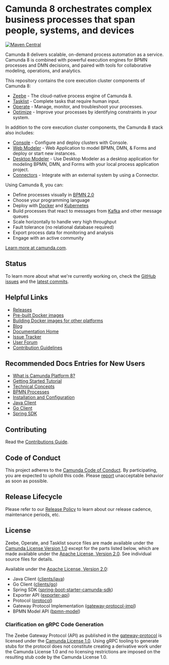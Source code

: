 # Camunda 8 orchestrates complex business processes that span people, systems, and devices

[![Maven Central](https://maven-badges.herokuapp.com/maven-central/io.camunda.zeebe/camunda-zeebe/badge.svg)](https://maven-badges.herokuapp.com/maven-central/io.camunda.zeebe/camunda-zeebe)

Camunda 8 delivers scalable, on-demand process automation as a service. Camunda 8 is combined with powerful execution engines for BPMN processes and DMN decisions, and paired with tools for collaborative modeling, operations, and analytics.

This repository contains the core execution cluster components of Camunda 8:

* [Zeebe](https://docs.camunda.io/docs/components/zeebe/zeebe-overview/) - The cloud-native process engine of Camunda 8.
* [Tasklist](https://docs.camunda.io/docs/components/tasklist/introduction-to-tasklist/) - Complete tasks that require human input.
* [Operate](https://docs.camunda.io/docs/components/operate/operate-introduction/) - Manage, monitor, and troubleshoot your processes.
* [Optimize](https://docs.camunda.io/optimize/components/what-is-optimize/) - Improve your processes by identifying constraints in your system.

In addition to the core execution cluster components, the Camunda 8 stack also includes:
* [Console](https://docs.camunda.io/docs/components/console/introduction-to-console/) - Configure and deploy clusters with Console.
* [Web Modeler](https://docs.camunda.io/docs/components/modeler/about-modeler/) - Web Application to model BPMN, DMN, & Forms and deploy or start new instances.
* [Desktop Modeler](https://docs.camunda.io/docs/next/components/modeler/desktop-modeler/) - Use Desktop Modeler as a desktop application for modeling BPMN, DMN, and Forms with your local process application project.
* [Connectors](https://docs.camunda.io/docs/next/components/connectors/introduction-to-connectors/) - Integrate with an external system by using a Connector.

Using Camunda 8, you can:

* Define processes visually in [BPMN 2.0](https://www.omg.org/spec/BPMN/2.0.2/)
* Choose your programming language
* Deploy with [Docker](https://www.docker.com/) and [Kubernetes](https://kubernetes.io/)
* Build processes that react to messages from [Kafka](https://kafka.apache.org/) and other message queues
* Scale horizontally to handle very high throughput
* Fault tolerance (no relational database required)
* Export process data for monitoring and analysis
* Engage with an active community

[Learn more at camunda.com](https://camunda.com/platform/).

## Status

To learn more about what we're currently working on, check the [GitHub issues](https://github.com/camunda/camunda/issues?q=is%3Aissue+is%3Aopen+sort%3Aupdated-desc) and the [latest commits](https://github.com/camunda/camunda/commits/main).

## Helpful Links

* [Releases](https://github.com/camunda/camunda/releases)
* [Pre-built Docker images](https://hub.docker.com/r/camunda/zeebe/tags?page=1&ordering=last_updated)
* [Building Docker images for other platforms](/zeebe/docs/building_docker_images.md)
* [Blog](https://camunda.com/blog/category/process-automation-as-a-service/)
* [Documentation Home](https://docs.camunda.io)
* [Issue Tracker](https://github.com/camunda/camunda/issues)
* [User Forum](https://forum.camunda.io)
* [Contribution Guidelines](/CONTRIBUTING.md)

## Recommended Docs Entries for New Users

* [What is Camunda Platform 8?](https://docs.camunda.io/docs/components/concepts/what-is-camunda-platform-8/)
* [Getting Started Tutorial](https://docs.camunda.io/docs/guides/)
* [Technical Concepts](https://docs.camunda.io/docs/components/zeebe/technical-concepts/)
* [BPMN Processes](https://docs.camunda.io/docs/components/modeler/bpmn/bpmn-primer/)
* [Installation and Configuration](https://docs.camunda.io/docs/self-managed/zeebe-deployment/)
* [Java Client](https://docs.camunda.io/docs/apis-clients/java-client/)
* [Go Client](https://docs.camunda.io/docs/apis-clients/go-client/)
* [Spring SDK](https://docs.camunda.io/docs/apis-tools/spring-zeebe-sdk/getting-started/)

## Contributing

Read the [Contributions Guide](/CONTRIBUTING.md).

## Code of Conduct

This project adheres to the [Camunda Code of Conduct](https://camunda.com/events/code-conduct/).
By participating, you are expected to uphold this code. Please [report](https://camunda.com/events/code-conduct/reporting-violations/)
unacceptable behavior as soon as possible.

## Release Lifecycle

Please refer to our [Release Policy](https://camunda.com/release-policy/) to learn about our release cadence, maintenance periods, etc.

## License

Zeebe, Operate, and Tasklist source files are made available under the
[Camunda License Version 1.0](/licenses/CAMUNDA-LICENSE-1.0.txt) except for the parts listed
below, which are made available under the [Apache License, Version
2.0](/licenses/APACHE-2.0.txt).  See individual source files for details.

Available under the [Apache License, Version 2.0](/licenses/APACHE-2.0.txt):
- Java Client ([clients/java](/clients/java))
- Go Client ([clients/go](/clients/go))
- Spring SDK ([spring-boot-starter-camunda-sdk](/clients/spring-boot-starter-camunda-sdk))
- Exporter API ([exporter-api](/zeebe/exporter-api))
- Protocol ([protocol](/zeebe/protocol))
- Gateway Protocol Implementation ([gateway-protocol-impl](/zeebe/gateway-protocol-impl))
- BPMN Model API ([bpmn-model](/zeebe/bpmn-model))

### Clarification on gRPC Code Generation

The Zeebe Gateway Protocol (API) as published in the
[gateway-protocol](/gateway-protocol/src/main/proto/gateway.proto) is licensed
under the [Camunda License 1.0](/licenses/CAMUNDA-LICENSE-1.0.txt). Using gRPC tooling to generate stubs for
the protocol does not constitute creating a derivative work under the Camunda License 1.0 and no licensing restrictions are imposed on the
resulting stub code by the Camunda License 1.0.
